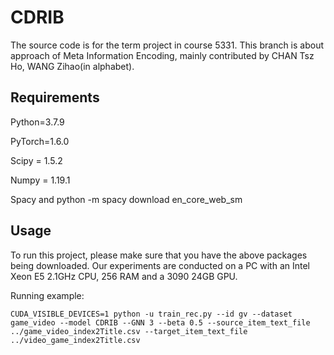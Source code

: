 CDRIB
===

The source code is for the term project in course 5331.
This branch is about approach of Meta Information Encoding, mainly contributed by CHAN Tsz Ho, WANG Zihao(in alphabet).



Requirements
---

Python=3.7.9

PyTorch=1.6.0

Scipy = 1.5.2

Numpy = 1.19.1

Spacy and python -m spacy download en_core_web_sm

Usage
---

To run this project, please make sure that you have the above packages being downloaded. Our experiments are conducted on a PC with an Intel Xeon E5 2.1GHz CPU, 256 RAM and a 3090 24GB GPU. 

Running example:

```shell
CUDA_VISIBLE_DEVICES=1 python -u train_rec.py --id gv --dataset game_video --model CDRIB --GNN 3 --beta 0.5 --source_item_text_file ../game_video_index2Title.csv --target_item_text_file ../video_game_index2Title.csv
```


